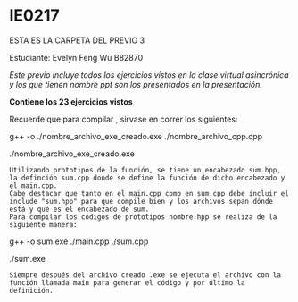 # IE0217
ESTA ES LA CARPETA DEL PREVIO 3

Estudiante: Evelyn Feng Wu B82870

_Este previo incluye todos los ejercicios vistos en la clase virtual asincrónica y los que tienen nombre ppt son los presentados en la presentación._

**Contiene los 23 ejercicios vistos**


Recuerde que para compilar , sirvase en correr los siguientes:

g++ -o ./nombre_archivo_exe_creado.exe ./nombre_archivo_cpp.cpp

./nombre_archivo_exe_creado.exe
```
Utilizando prototipos de la función, se tiene un encabezado sum.hpp, la definción sum.cpp donde se define la función de dicho encabezado y el main.cpp.
Cabe destacar que tanto en el main.cpp como en sum.cpp debe incluir el include "sum.hpp" para que compile bien y los archivos sepan dónde está y qué es el encabezado de sum.
Para compilar los códigos de prototipos nombre.hpp se realiza de la siguiente manera:
```
g++ -o sum.exe ./main.cpp ./sum.cpp

./sum.exe
```
Siempre después del archivo creado .exe se ejecuta el archivo con la función llamada main para generar el código y por último la definición.
